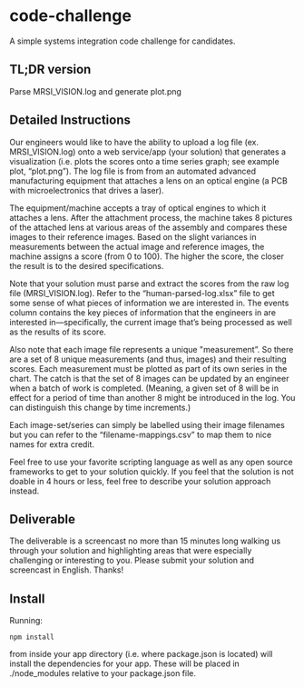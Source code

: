code-challenge
==============

A simple systems integration code challenge for candidates.


TL;DR version
-------------
Parse MRSI_VISION.log and generate plot.png


Detailed Instructions
---------------------

Our engineers would like to have the ability to upload a log file (ex. MRSI_VISION.log) onto a web service/app (your solution) that generates a visualization (i.e. plots the scores onto a time series graph; see example plot, “plot.png”). The log file is from from an automated advanced manufacturing equipment that attaches a lens on an optical engine (a PCB with microelectronics that drives a laser).

The equipment/machine accepts a tray of optical engines to which it attaches a lens. After the attachment process, the machine takes 8 pictures of the attached lens at various areas of the assembly and compares these images to their reference images. Based on the slight variances in measurements between the actual image and reference images, the machine assigns a score (from 0 to 100). The higher the score, the closer the result is to the desired specifications.

Note that your solution must parse and extract the scores from the raw log file (MRSI_VISION.log). Refer to the “human-parsed-log.xlsx” file to get some sense of what pieces of information we are interested in. The events column contains the key pieces of information that the engineers in are interested in—specifically, the current image that’s being processed as well as the results of its score.

Also note that each image file represents a unique "measurement”. So there are a set of 8 unique measurements (and thus, images) and their resulting scores. Each measurement must be plotted as part of its own series in the chart. The catch is that the set of 8 images can be updated by an engineer when a batch of work is completed. (Meaning, a given set of 8 will be in effect for a period of time than another 8 might be introduced in the log. You can distinguish this change by time increments.)

Each image-set/series can simply be labelled using their image filenames but you can refer to the “filename-mappings.csv” to map them to nice names for extra credit.

Feel free to use your favorite scripting language as well as any open source frameworks to get to your solution quickly. If you feel that the solution is not doable in 4 hours or less, feel free to describe your solution approach instead.


Deliverable
-----------
The deliverable is a screencast no more than 15 minutes long walking us through your solution and highlighting areas that were especially challenging or interesting to you. Please submit your solution and screencast in English. Thanks!

Install
----------
Running:

	npm install

from inside your app directory (i.e. where package.json is located) will install the dependencies for your app. These will be placed in ./node_modules relative to your package.json file.